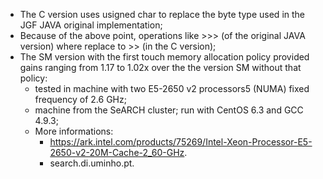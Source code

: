 * The C version uses usigned char to replace the byte type used in the JGF JAVA original implementation;
* Because of the above point, operations like >>> (of the original JAVA version)  where replace to >> (in the C version);
* The SM version with the first touch memory allocation policy provided gains ranging from 1.17 to 1.02x over the
the version SM without that policy:
	* tested in machine with two E5-2650 v2 processors5 (NUMA) fixed frequency of 2.6 GHz;
	* machine from the SeARCH cluster; run with CentOS 6.3 and GCC 4.9.3;
	* More informations:
		* https://ark.intel.com/products/75269/Intel-Xeon-Processor-E5-2650-v2-20M-Cache-2_60-GHz.
		* search.di.uminho.pt.
